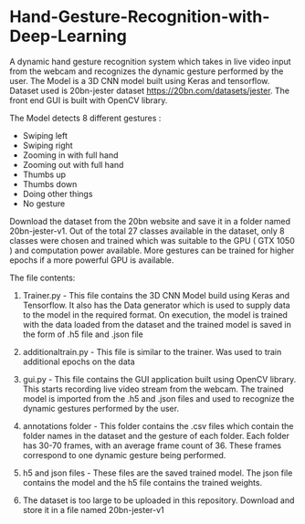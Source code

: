 # Hand-Gesture-Recognition-with-Deep-Learning
A dynamic hand gesture recognition system which takes in live video input from the webcam and recognizes the dynamic gesture performed by the user. 
The Model is a 3D CNN model built using Keras and tensorflow.
Dataset used is 20bn-jester dataset https://20bn.com/datasets/jester.
The front end GUI is built with OpenCV library.


The Model detects 8 different gestures :
- Swiping left
- Swiping right
- Zooming in with full hand
- Zooming out with full hand
- Thumbs up
- Thumbs down
- Doing other things
- No gesture

Download the dataset from the 20bn website and save it in a folder named 20bn-jester-v1. Out of the total 27 classes available in the dataset, only 8 classes were chosen and trained which was suitable to the GPU ( GTX 1050 ) and computation power available. More gestures can be trained for higher epochs if a more powerful GPU is available.



The file contents:

1. Trainer.py - This file contains the 3D CNN Model build using Keras and Tensorflow. It also has the Data generator which is used to supply data to the model in the required format. On execution, the model is trained with the data loaded from the dataset and the trained model is saved in the form of .h5 file and .json file

2. additionaltrain.py - This file is similar to the trainer. Was used to train additional epochs on the data

3. gui.py - This file contains the GUI application built using OpenCV library. This starts recording live video stream from the webcam. The trained model is imported from the .h5 and .json files and used to recognize the dynamic gestures performed by the user.

4. annotations folder - This folder contains the .csv files which contain the folder names in the dataset and the gesture of each folder. Each folder has 30-70 frames, with an average frame count of 36. These frames correspond to one dynamic gesture being performed.

5. h5 and json files - These files are the saved trained model. The json file contains the model and the h5 file contains the trained weights.

6. The dataset is too large to be uploaded in this repository. Download and store it in a file named 20bn-jester-v1


